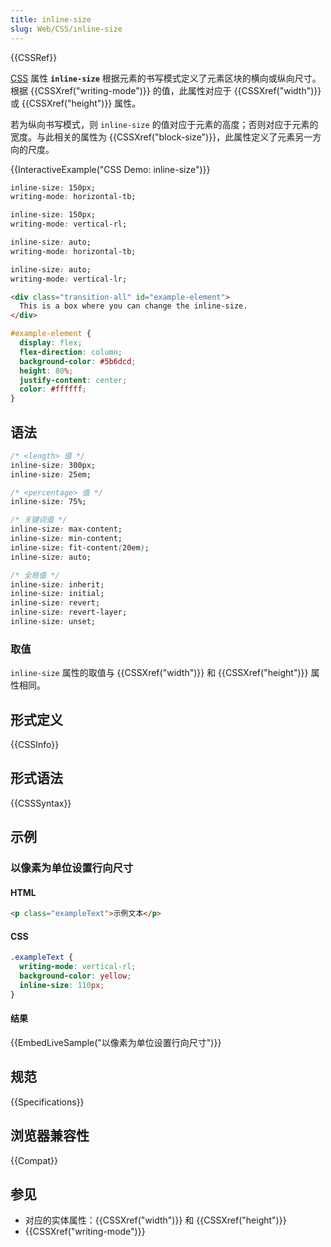```yaml
---
title: inline-size
slug: Web/CSS/inline-size
---
```


{{CSSRef}}

[CSS](/zh-CN/docs/Web/CSS) 属性 **`inline-size`** 根据元素的书写模式定义了元素区块的横向或纵向尺寸。根据 {{CSSXref("writing-mode")}} 的值，此属性对应于 {{CSSXref("width")}} 或 {{CSSXref("height")}} 属性。

若为纵向书写模式，则 `inline-size` 的值对应于元素的高度；否则对应于元素的宽度。与此相关的属性为 {{CSSXref("block-size")}}，此属性定义了元素另一方向的尺度。

{{InteractiveExample("CSS Demo: inline-size")}}

```css interactive-example-choice
inline-size: 150px;
writing-mode: horizontal-tb;
```

```css interactive-example-choice
inline-size: 150px;
writing-mode: vertical-rl;
```

```css interactive-example-choice
inline-size: auto;
writing-mode: horizontal-tb;
```

```css interactive-example-choice
inline-size: auto;
writing-mode: vertical-lr;
```

```html interactive-example
<div class="transition-all" id="example-element">
  This is a box where you can change the inline-size.
</div>
```

```css interactive-example
#example-element {
  display: flex;
  flex-direction: column;
  background-color: #5b6dcd;
  height: 80%;
  justify-content: center;
  color: #ffffff;
}
```

## 语法

```css
/* <length> 值 */
inline-size: 300px;
inline-size: 25em;

/* <percentage> 值 */
inline-size: 75%;

/* 关键词值 */
inline-size: max-content;
inline-size: min-content;
inline-size: fit-content(20em);
inline-size: auto;

/* 全局值 */
inline-size: inherit;
inline-size: initial;
inline-size: revert;
inline-size: revert-layer;
inline-size: unset;
```

### 取值

`inline-size` 属性的取值与 {{CSSXref("width")}} 和 {{CSSXref("height")}} 属性相同。

## 形式定义

{{CSSInfo}}

## 形式语法

{{CSSSyntax}}

## 示例

### 以像素为单位设置行向尺寸

#### HTML

```html
<p class="exampleText">示例文本</p>
```

#### CSS

```css
.exampleText {
  writing-mode: vertical-rl;
  background-color: yellow;
  inline-size: 110px;
}
```

#### 结果

{{EmbedLiveSample("以像素为单位设置行向尺寸")}}

## 规范

{{Specifications}}

## 浏览器兼容性

{{Compat}}

## 参见

- 对应的实体属性：{{CSSXref("width")}} 和 {{CSSXref("height")}}
- {{CSSXref("writing-mode")}}
